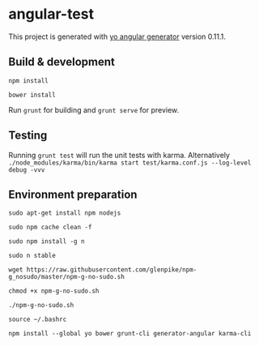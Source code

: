 # angular-test

This project is generated with [yo angular generator](https://github.com/yeoman/generator-angular)
version 0.11.1.

## Build & development
`npm install`

`bower install`

Run `grunt` for building and `grunt serve` for preview.

## Testing

Running `grunt test` will run the unit tests with karma.
Alternatively `./node_modules/karma/bin/karma start test/karma.conf.js --log-level debug -vvv`

## Environment preparation
`sudo apt-get install npm nodejs`

`sudo npm cache clean -f`

`sudo npm install -g n`

`sudo n stable`

`wget https://raw.githubusercontent.com/glenpike/npm-g_nosudo/master/npm-g-no-sudo.sh`

`chmod +x npm-g-no-sudo.sh`

`./npm-g-no-sudo.sh`

`source ~/.bashrc`

`npm install --global yo bower grunt-cli generator-angular karma-cli`
